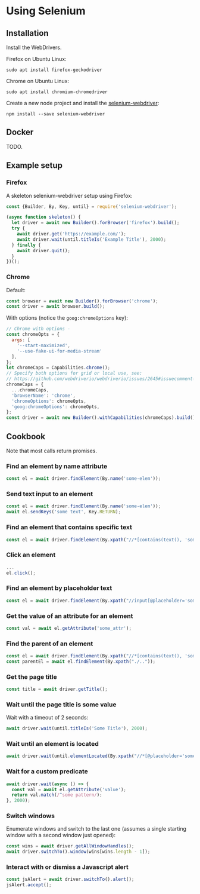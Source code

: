 # Using Selenium

## Installation

Install the WebDrivers.

Firefox on Ubuntu Linux:
```shell
sudo apt install firefox-geckodriver
```

Chrome on Ubuntu Linux:
```shell
sudo apt install chromium-chromedriver
```

Create a new node project and install the [selenium-webdriver](https://www.npmjs.com/package/selenium-webdriver):
```shell
npm install --save selenium-webdriver
```


## Docker

TODO.


## Example setup

### Firefox
A skeleton selenium-webdriver setup using Firefox:

```javascript
const {Builder, By, Key, until} = require('selenium-webdriver');

(async function skeleton() {
  let driver = await new Builder().forBrowser('firefox').build();
  try {
    await driver.get('https://example.com/');
    await driver.wait(until.titleIs('Example Title'), 2000);
  } finally {
    await driver.quit();
  }
})();
```


### Chrome

Default:
```javascript
const browser = await new Builder().forBrowser('chrome');
const driver = await browser.build();
```

With options (notice the `goog:chromeOptions` key):
```javascript
// Chrome with options -
const chromeOpts = {
  args: [
    '--start-maximized',
    '--use-fake-ui-for-media-stream'
  ],
};
let chromeCaps = Capabilities.chrome();
// Specify both options for grid or local use, see:
// https://github.com/webdriverio/webdriverio/issues/2645#issuecomment-407034467
chromeCaps = {
  ...chromeCaps,
  'browserName': 'chrome',
  'chromeOptions': chromeOpts,
  'goog:chromeOptions': chromeOpts,
};
const driver = await new Builder().withCapabilities(chromeCaps).build();
```


## Cookbook

Note that most calls return promises.


### Find an element by name attribute

```javascript
const el = await driver.findElement(By.name('some-elem'));
```


### Send text input to an element

```javascript
const el = await driver.findElement(By.name('some-elem'));
await el.sendKeys('some text', Key.RETURN);
```


### Find an element that contains specific text

```javascript
const el = await driver.findElement(By.xpath("//*[contains(text(), 'some text')]"));
```


### Click an element

```javascript
...
el.click();
```


### Find an element by placeholder text

```javascript
const el = await driver.findElement(By.xpath("//input[@placeholder='some placeholder']"));
```


### Get the value of an attribute for an element

```javascript
const val = await el.getAttribute('some_attr');
```


### Find the parent of an element

```javascript
const el = await driver.findElement(By.xpath("//*[contains(text(), 'something')]"));
const parentEl = await el.findElement(By.xpath("./.."));
```

### Get the page title

```javascript
const title = await driver.getTitle();
```


### Wait until the page title is some value

Wait with a timeout of 2 seconds:
```javascript
await driver.wait(until.titleIs('Some Title'), 2000);
```


### Wait until an element is located

```javascript
await driver.wait(until.elementLocated(By.xpath("//*[@placeholder='some value']")));
```


### Wait for a custom predicate

```javascript
await driver.wait(async () => {
  const val = await el.getAttribute('value');
  return val.match(/^some pattern/);
}, 2000);
```


### Switch windows

Enumerate windows and switch to the last one (assumes a single starting window with a second window just opened):
```javascript
const wins = await driver.getAllWindowHandles();
await driver.switchTo().window(wins[wins.length - 1]);
```


### Interact with or dismiss a Javascript alert

```javascript
const jsAlert = await driver.switchTo().alert();
jsAlert.accept();
```

